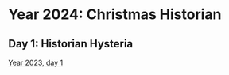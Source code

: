 # Year 2024: Christmas Historian

## Day 1: Historian Hysteria

[Year 2023, day 1][1.0]



[1.0]: https://adventofcode.com/2024/day/1
